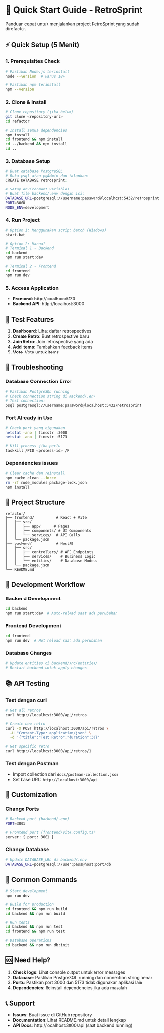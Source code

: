 # 🚀 Quick Start Guide - RetroSprint

Panduan cepat untuk menjalankan project RetroSprint yang sudah direfactor.

## ⚡ Quick Setup (5 Menit)

### 1. Prerequisites Check
```bash
# Pastikan Node.js terinstall
node --version  # Harus 18+

# Pastikan npm terinstall
npm --version
```

### 2. Clone & Install
```bash
# Clone repository (jika belum)
git clone <repository-url>
cd refactor

# Install semua dependencies
npm install
cd frontend && npm install
cd ../backend && npm install
cd ..
```

### 3. Database Setup
```bash
# Buat database PostgreSQL
# Buka psql atau pgAdmin dan jalankan:
CREATE DATABASE retrosprint;

# Setup environment variables
# Buat file backend/.env dengan isi:
DATABASE_URL=postgresql://username:password@localhost:5432/retrosprint
PORT=3000
NODE_ENV=development
```

### 4. Run Project
```bash
# Option 1: Menggunakan script batch (Windows)
start.bat

# Option 2: Manual
# Terminal 1 - Backend
cd backend
npm run start:dev

# Terminal 2 - Frontend
cd frontend
npm run dev
```

### 5. Access Application
- **Frontend**: http://localhost:5173
- **Backend API**: http://localhost:3000

## 🎯 Test Features

1. **Dashboard**: Lihat daftar retrospectives
2. **Create Retro**: Buat retrospective baru
3. **Join Retro**: Join retrospective yang ada
4. **Add Items**: Tambahkan feedback items
5. **Vote**: Vote untuk items

## 🔧 Troubleshooting

### Database Connection Error
```bash
# Pastikan PostgreSQL running
# Check connection string di backend/.env
# Test connection:
psql postgresql://username:password@localhost:5432/retrosprint
```

### Port Already in Use
```bash
# Check port yang digunakan
netstat -ano | findstr :3000
netstat -ano | findstr :5173

# Kill process jika perlu
taskkill /PID <process-id> /F
```

### Dependencies Issues
```bash
# Clear cache dan reinstall
npm cache clean --force
rm -rf node_modules package-lock.json
npm install
```

## 📁 Project Structure

```
refactor/
├── frontend/          # React + Vite
│   ├── src/
│   │   ├── app/      # Pages
│   │   ├── components/ # UI Components
│   │   └── services/  # API Calls
│   └── package.json
├── backend/           # NestJS
│   ├── src/
│   │   ├── controllers/ # API Endpoints
│   │   ├── services/    # Business Logic
│   │   └── entities/    # Database Models
│   └── package.json
└── README.md
```

## 🚀 Development Workflow

### Backend Development
```bash
cd backend
npm run start:dev  # Auto-reload saat ada perubahan
```

### Frontend Development
```bash
cd frontend
npm run dev  # Hot reload saat ada perubahan
```

### Database Changes
```bash
# Update entities di backend/src/entities/
# Restart backend untuk apply changes
```

## 📚 API Testing

### Test dengan curl
```bash
# Get all retros
curl http://localhost:3000/api/retros

# Create new retro
curl -X POST http://localhost:3000/api/retros \
  -H "Content-Type: application/json" \
  -d '{"title":"Test Retro","duration":30}'

# Get specific retro
curl http://localhost:3000/api/retros/1
```

### Test dengan Postman
- Import collection dari `docs/postman-collection.json`
- Set base URL: `http://localhost:3000/api`

## 🎨 Customization

### Change Ports
```bash
# Backend port (backend/.env)
PORT=3001

# Frontend port (frontend/vite.config.ts)
server: { port: 3001 }
```

### Change Database
```bash
# Update DATABASE_URL di backend/.env
DATABASE_URL=postgresql://user:pass@host:port/db
```

## 📝 Common Commands

```bash
# Start development
npm run dev

# Build for production
cd frontend && npm run build
cd backend && npm run build

# Run tests
cd backend && npm run test
cd frontend && npm run test

# Database operations
cd backend && npm run db:init
```

## 🆘 Need Help?

1. **Check logs**: Lihat console output untuk error messages
2. **Database**: Pastikan PostgreSQL running dan connection string benar
3. **Ports**: Pastikan port 3000 dan 5173 tidak digunakan aplikasi lain
4. **Dependencies**: Reinstall dependencies jika ada masalah

## 📞 Support

- **Issues**: Buat issue di GitHub repository
- **Documentation**: Lihat README.md untuk detail lengkap
- **API Docs**: http://localhost:3000/api (saat backend running) 